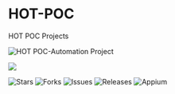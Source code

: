 # HOT-POC
HOT POC Projects

![HOT POC-Automation Project](https://github.com/user-attachments/assets/c89df3cd-008d-4252-8314-641a7fdbcd43)



![](https://img.shields.io/badge/BigScreen-AndoridTV-blue)


![Stars](https://img.shields.io/github/stars/hanangoverman/HOT-POC?style=flat&color=yellow)
![Forks](https://img.shields.io/github/forks/hanangoverman/HOT-POC?style=flat&color=blue)
![Issues](https://img.shields.io/github/issues/hanangoverman/HOT-POC?color=red)
![Releases](https://img.shields.io/github/v/release/hanangoverman/HOT-POC?color=green)
![Appium](https://img.shields.io/badge/Appium-2.11.3-blue)
